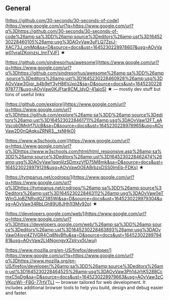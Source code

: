## General

[https://github.com/30-seconds/30-seconds-of-code](https://www.google.com/url?q=https://www.google.com/url?q%3Dhttps://github.com/30-seconds/30-seconds-of-code%26amp;sa%3DD%26amp;source%3Deditors%26amp;ust%3D1645230228460105%26amp;usg%3DAOvVaw3uFLQ7ZpiJ-XAC73J_omMp&sa=D&source=docs&ust=1645230228978607&usg=AOvVaw01vraIZKojnzsj_InnTVJF) ★

[https://github.com/sindresorhus/awesome](https://www.google.com/url?q=https://www.google.com/url?q%3Dhttps://github.com/sindresorhus/awesome%26amp;sa%3DD%26amp;source%3Deditors%26amp;ust%3D1645230228460928%26amp;usg%3DAOvVaw3Giqr_b4b9eY3yH86VJxp2&sa=D&source=docs&ust=1645230228978777&usg=AOvVaw0KJFtar8CM_ldyD-41ajoS) ★ — mostly dev stuff but tons of useful links

[https://github.com/explore](https://www.google.com/url?q=https://www.google.com/url?q%3Dhttps://github.com/explore%26amp;sa%3DD%26amp;source%3Deditors%26amp;ust%3D1645230228461711%26amp;usg%3DAOvVaw12FT_eAVscob0Mnlrf7UcB&sa=D&source=docs&ust=1645230228978965&usg=AOvVaw2D0nQAqkuZRNR3__tsNHkO)

[https://www.w3schools.com](https://www.google.com/url?q=https://www.google.com/url?q%3Dhttps://www.w3schools.com/html/html_responsive.asp%26amp;sa%3DD%26amp;source%3Deditors%26amp;ust%3D1645230228462474%26amp;usg%3DAOvVaw1gqnIilzSDmxzVfD75M8mk&sa=D&source=docs&ust=1645230228979129&usg=AOvVaw0OEABrbzxDSS0ImEb-FDKs) ★

[https://tympanus.net/codrops/](https://www.google.com/url?q=https://www.google.com/url?q%3Dhttps://tympanus.net/codrops/%26amp;sa%3DD%26amp;source%3Deditors%26amp;ust%3D1645230228463112%26amp;usg%3DAOvVaw0eTWInGJpBZNRvdQZ385Wi&sa=D&source=docs&ust=1645230228979304&usg=AOvVaw34RbLGh89U6JHh1I3Mv92p) ★

[https://developers.google.com/web/](https://www.google.com/url?q=https://www.google.com/url?q%3Dhttps://developers.google.com/web/%26amp;sa%3DD%26amp;source%3Deditors%26amp;ust%3D1645230228463893%26amp;usg%3DAOvVaw04isyi4Z1VGR4Cq8NvBflu&sa=D&source=docs&ust=1645230228979481&usg=AOvVaw2LI4NgxngvXZplrvx5Uwui)

[https://www.mozilla.org/en-US/firefox/developer/](https://www.google.com/url?q=https://www.google.com/url?q%3Dhttps://www.mozilla.org/en-US/firefox/developer/%26amp;sa%3DD%26amp;source%3Deditors%26amp;ust%3D1645230228464525%26amp;usg%3DAOvVaw3Ph1dJrhK5288CcmxC5pDg&sa=D&source=docs&ust=1645230228979663&usg=AOvVaw3zCVKozWI--FBG-77rtVTL) — browser tailored for web development. It includes additional browser tools to help you build, design and debug easier and faster.